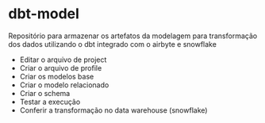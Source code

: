# dbt-model

Repositório para armazenar os artefatos da modelagem para transformação dos dados utilizando o dbt integrado com o airbyte e snowflake

- Editar o arquivo de project
- Criar o arquivo de profile
- Criar os modelos base
- Criar o modelo relacionado
- Criar o schema
- Testar a execução
- Conferir a transformação no data warehouse (snowflake)